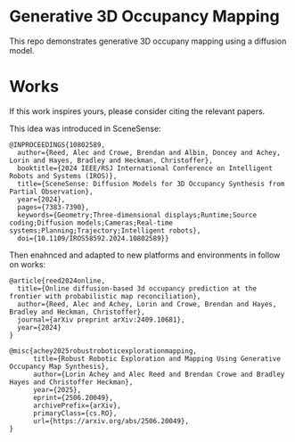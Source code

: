 # Generative 3D Occupancy Mapping
This repo demonstrates generative 3D occupany mapping using a diffusion model.

# Works
If this work inspires yours, please consider citing the relevant papers.

This idea was introduced in SceneSense:
```
@INPROCEEDINGS{10802589,
  author={Reed, Alec and Crowe, Brendan and Albin, Doncey and Achey, Lorin and Hayes, Bradley and Heckman, Christoffer},
  booktitle={2024 IEEE/RSJ International Conference on Intelligent Robots and Systems (IROS)}, 
  title={SceneSense: Diffusion Models for 3D Occupancy Synthesis from Partial Observation}, 
  year={2024},
  pages={7383-7390},
  keywords={Geometry;Three-dimensional displays;Runtime;Source coding;Diffusion models;Cameras;Real-time systems;Planning;Trajectory;Intelligent robots},
  doi={10.1109/IROS58592.2024.10802589}}
```

Then enahnced and adapted to new platforms and environments in follow on works:

```
@article{reed2024online,
  title={Online diffusion-based 3d occupancy prediction at the frontier with probabilistic map reconciliation},
  author={Reed, Alec and Achey, Lorin and Crowe, Brendan and Hayes, Bradley and Heckman, Christoffer},
  journal={arXiv preprint arXiv:2409.10681},
  year={2024}
}
```
```
@misc{achey2025robustroboticexplorationmapping,
      title={Robust Robotic Exploration and Mapping Using Generative Occupancy Map Synthesis}, 
      author={Lorin Achey and Alec Reed and Brendan Crowe and Bradley Hayes and Christoffer Heckman},
      year={2025},
      eprint={2506.20049},
      archivePrefix={arXiv},
      primaryClass={cs.RO},
      url={https://arxiv.org/abs/2506.20049}, 
}
```